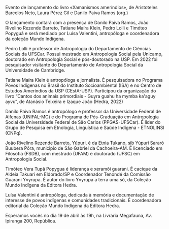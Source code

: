 Evento de lançamento do livro «Xamanismos ameríndios», de Aristoteles Barcelos Neto, Laura Pérez Gil e 
Danilo Paiva Ramos (org.)

O lançamento contará com a presença de Danilo Paiva Ramos, João Rivelino Rezende Barreto, Tatiane Maíra Klein, Pedro Lolli e Timóteo Popyguá e será mediado por Luísa Valentini, antropóloga e coordenadora da coleção Mundo Indígena.


Pedro Lolli é professor de Antropologia do Departamento de Ciências Sociais da UFSCar. Possui mestrado em Antropologia Social pela Unicamp, doutorado em Antropologia Social e pós-doutorado na USP. Em 2022 foi pesquisador visitante do Departamento de
Antropologia Social da Universidade de Cambridge. 

Tatiane Maíra Klein é antropóloga e jornalista. É pesquisadora no Programa Povos Indígenas
no Brasil do Instituto Socioambiental (ISA) e no Centro de Estudos Ameríndios da USP
(CEstA-USP). Participou da organização do livro “Cantos dos animais primordiais - Guyra
guahu ha mymba ka'aguy ayvu“, de Atanásio Teixeira e Izaque João (Hedra, 2022)

Danilo Paiva Ramos é antropólogo e professor da Universidade Federal de Alfenas
(UNIFAL-MG) e do Programa de Pós-Graduação em Antropologia Social da Universidade
Federal de São Carlos (PPGAS-UFSCar). É líder do Grupo de Pesquisa em Etnologia,
Linguística e Saúde Indígena - ETNOLINSI (CNPq).

João Rivelino Rezende Barreto, Yúpuri, é da Etnia Tukano, sib Yúpuri Sararó Buubera Põra,
municipio de São Gabriel da Cachoeira-AM. É licenciado em Filosofia (FSDB), com mestrado
(UFAM) e doutorado (UFSC) em Antropologia Social.

Timóteo Vera Tupã Popygua é liderança e xeramõi guarani. É cacique da Aldeia Takuari em
Eldorado/SP e Coordenador Tenondé da Comissão Guarani Yvyrupa. É autor do livro Yvyrupa a
terra uma só, da Coleção Mundo Indígena da Editora Hedra.

Luísa Valentini é antropóloga, dedicada à memória e documentação de interesse de povos
indígenas e comunidades tradicionais. É coordenadora editorial da Coleção Mundo Indígena da
Editora Hedra.

Esperamos vocês no dia 19 de abril às 19h, na Livraria Megafauna, Av. Ipiranga 200, República.
